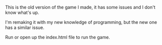 This is the old version of the game I made, it has some issues and I don't know what's up. 

I'm remaking it with my new knowledge of programming, but the new one has a similar issue. 

Run or open up the index.html file to run the game.
